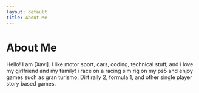 ```yaml
---
layout: default
title: About Me
---
```

# About Me
Hello! I am [Xavi].
I like motor sport, cars, coding, technical stuff, and i love my girlfriend and my family! i race on a racing sim rig on my ps5 and enjoy games such as gran turismo, Dirt rally 2, formula 1, and other single player story based games.
